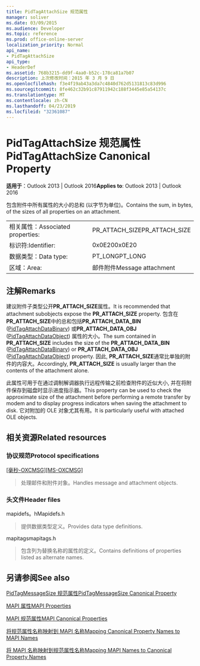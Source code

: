 ```yaml
---
title: PidTagAttachSize 规范属性
manager: soliver
ms.date: 03/09/2015
ms.audience: Developer
ms.topic: reference
ms.prod: office-online-server
localization_priority: Normal
api_name:
- PidTagAttachSize
api_type:
- HeaderDef
ms.assetid: 768b3215-dd9f-4aa0-b52c-178ca81a7b07
description: 上次修改时间：2015 年 3 月 9 日
ms.openlocfilehash: f3e4f19ab43a3da7c4840d762d5131813c83d996
ms.sourcegitcommit: 8fe462c32b91c87911942c188f3445e85a54137c
ms.translationtype: MT
ms.contentlocale: zh-CN
ms.lasthandoff: 04/23/2019
ms.locfileid: "32361087"
---
```

# <a name="pidtagattachsize-canonical-property"></a><span data-ttu-id="03ee4-103">PidTagAttachSize 规范属性</span><span class="sxs-lookup"><span data-stu-id="03ee4-103">PidTagAttachSize Canonical Property</span></span>

  
  
<span data-ttu-id="03ee4-104">**适用于**：Outlook 2013 | Outlook 2016</span><span class="sxs-lookup"><span data-stu-id="03ee4-104">**Applies to**: Outlook 2013 | Outlook 2016</span></span> 
  
<span data-ttu-id="03ee4-105">包含附件中所有属性的大小的总和 (以字节为单位)。</span><span class="sxs-lookup"><span data-stu-id="03ee4-105">Contains the sum, in bytes, of the sizes of all properties on an attachment.</span></span> 
  
|||
|:-----|:-----|
|<span data-ttu-id="03ee4-106">相关属性：</span><span class="sxs-lookup"><span data-stu-id="03ee4-106">Associated properties:</span></span>  <br/> |<span data-ttu-id="03ee4-107">PR_ATTACH_SIZE</span><span class="sxs-lookup"><span data-stu-id="03ee4-107">PR_ATTACH_SIZE</span></span>  <br/> |
|<span data-ttu-id="03ee4-108">标识符:</span><span class="sxs-lookup"><span data-stu-id="03ee4-108">Identifier:</span></span>  <br/> |<span data-ttu-id="03ee4-109">0x0E20</span><span class="sxs-lookup"><span data-stu-id="03ee4-109">0x0E20</span></span>  <br/> |
|<span data-ttu-id="03ee4-110">数据类型：</span><span class="sxs-lookup"><span data-stu-id="03ee4-110">Data type:</span></span>  <br/> |<span data-ttu-id="03ee4-111">PT_LONG</span><span class="sxs-lookup"><span data-stu-id="03ee4-111">PT_LONG</span></span>  <br/> |
|<span data-ttu-id="03ee4-112">区域：</span><span class="sxs-lookup"><span data-stu-id="03ee4-112">Area:</span></span>  <br/> |<span data-ttu-id="03ee4-113">邮件附件</span><span class="sxs-lookup"><span data-stu-id="03ee4-113">Message attachment</span></span>  <br/> |
   
## <a name="remarks"></a><span data-ttu-id="03ee4-114">注解</span><span class="sxs-lookup"><span data-stu-id="03ee4-114">Remarks</span></span>

<span data-ttu-id="03ee4-115">建议附件子类型公开**PR_ATTACH_SIZE**属性。</span><span class="sxs-lookup"><span data-stu-id="03ee4-115">It is recommended that attachment subobjects expose the **PR_ATTACH_SIZE** property.</span></span> <span data-ttu-id="03ee4-116">包含在**PR_ATTACH_SIZE**中的总和包括**PR_ATTACH_DATA_BIN** ([PidTagAttachDataBinary](pidtagattachdatabinary-canonical-property.md)) 或**PR_ATTACH_DATA_OBJ** ([PidTagAttachDataObject](pidtagattachdataobject-canonical-property.md)) 属性的大小。</span><span class="sxs-lookup"><span data-stu-id="03ee4-116">The sum contained in **PR_ATTACH_SIZE** includes the size of the **PR_ATTACH_DATA_BIN** ([PidTagAttachDataBinary](pidtagattachdatabinary-canonical-property.md)) or **PR_ATTACH_DATA_OBJ** ([PidTagAttachDataObject](pidtagattachdataobject-canonical-property.md)) property.</span></span> <span data-ttu-id="03ee4-117">因此, **PR_ATTACH_SIZE**通常比单独的附件的内容大。</span><span class="sxs-lookup"><span data-stu-id="03ee4-117">Accordingly, **PR_ATTACH_SIZE** is usually larger than the contents of the attachment alone.</span></span> 
  
<span data-ttu-id="03ee4-118">此属性可用于在通过调制解调器执行远程传输之前检查附件的近似大小, 并在将附件保存到磁盘时显示进度指示器。</span><span class="sxs-lookup"><span data-stu-id="03ee4-118">This property can be used to check the approximate size of the attachment before performing a remote transfer by modem and to display progress indicators when saving the attachment to disk.</span></span> <span data-ttu-id="03ee4-119">它对附加的 OLE 对象尤其有用。</span><span class="sxs-lookup"><span data-stu-id="03ee4-119">It is particularly useful with attached OLE objects.</span></span> 
  
## <a name="related-resources"></a><span data-ttu-id="03ee4-120">相关资源</span><span class="sxs-lookup"><span data-stu-id="03ee4-120">Related resources</span></span>

### <a name="protocol-specifications"></a><span data-ttu-id="03ee4-121">协议规范</span><span class="sxs-lookup"><span data-stu-id="03ee4-121">Protocol specifications</span></span>

<span data-ttu-id="03ee4-122">[[毫秒-OXCMSG]](https://msdn.microsoft.com/library/7fd7ec40-deec-4c06-9493-1bc06b349682%28Office.15%29.aspx)</span><span class="sxs-lookup"><span data-stu-id="03ee4-122">[[MS-OXCMSG]](https://msdn.microsoft.com/library/7fd7ec40-deec-4c06-9493-1bc06b349682%28Office.15%29.aspx)</span></span>
  
> <span data-ttu-id="03ee4-123">处理邮件和附件对象。</span><span class="sxs-lookup"><span data-stu-id="03ee4-123">Handles message and attachment objects.</span></span>
    
### <a name="header-files"></a><span data-ttu-id="03ee4-124">头文件</span><span class="sxs-lookup"><span data-stu-id="03ee4-124">Header files</span></span>

<span data-ttu-id="03ee4-125">mapidefs。h</span><span class="sxs-lookup"><span data-stu-id="03ee4-125">Mapidefs.h</span></span>
  
> <span data-ttu-id="03ee4-126">提供数据类型定义。</span><span class="sxs-lookup"><span data-stu-id="03ee4-126">Provides data type definitions.</span></span>
    
<span data-ttu-id="03ee4-127">mapitags</span><span class="sxs-lookup"><span data-stu-id="03ee4-127">mapitags.h</span></span>
  
> <span data-ttu-id="03ee4-128">包含列为替换名称的属性的定义。</span><span class="sxs-lookup"><span data-stu-id="03ee4-128">Contains definitions of properties listed as alternate names.</span></span>
    
## <a name="see-also"></a><span data-ttu-id="03ee4-129">另请参阅</span><span class="sxs-lookup"><span data-stu-id="03ee4-129">See also</span></span>



[<span data-ttu-id="03ee4-130">PidTagMessageSize 规范属性</span><span class="sxs-lookup"><span data-stu-id="03ee4-130">PidTagMessageSize Canonical Property</span></span>](pidtagmessagesize-canonical-property.md)


[<span data-ttu-id="03ee4-131">MAPI 属性</span><span class="sxs-lookup"><span data-stu-id="03ee4-131">MAPI Properties</span></span>](mapi-properties.md)
  
[<span data-ttu-id="03ee4-132">MAPI 规范属性</span><span class="sxs-lookup"><span data-stu-id="03ee4-132">MAPI Canonical Properties</span></span>](mapi-canonical-properties.md)
  
[<span data-ttu-id="03ee4-133">将规范属性名称映射到 MAPI 名称</span><span class="sxs-lookup"><span data-stu-id="03ee4-133">Mapping Canonical Property Names to MAPI Names</span></span>](mapping-canonical-property-names-to-mapi-names.md)
  
[<span data-ttu-id="03ee4-134">将 MAPI 名称映射到规范属性名称</span><span class="sxs-lookup"><span data-stu-id="03ee4-134">Mapping MAPI Names to Canonical Property Names</span></span>](mapping-mapi-names-to-canonical-property-names.md)

